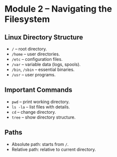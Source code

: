 # Module 2 – Navigating the Filesystem

## Linux Directory Structure
- `/` – root directory.
- `/home` – user directories.
- `/etc` – configuration files.
- `/var` – variable data (logs, spools).
- `/bin`, `/sbin` – essential binaries.
- `/usr` – user programs.

## Important Commands
- `pwd` – print working directory.
- `ls -la` – list files with details.
- `cd` – change directory.
- `tree` – show directory structure.

## Paths
- Absolute path: starts from `/`.
- Relative path: relative to current directory.
